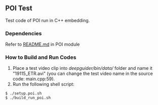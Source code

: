 ## POI Test

Test code of POI run in C++ embedding.

### Dependencies

Refer to [README.md](https://github.com/deepguider/DeepGuider/blob/master/src/poi_recog/README.md) in POI module

### How to Build and Run Codes

1. Place a test video clip into _deepguider/bin/data/_ folder and name it "19115_ETR.avi" (you can change the test video name in the source code: main.cpp:59).
2. Run the following shell script:
```
$ ./setup.poi.sh
$ ./build_run_poi.sh
```